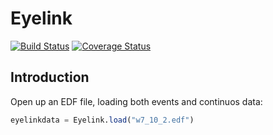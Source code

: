# Eyelink

[![Build Status](https://travis-ci.org/grero/Eyelink.jl.svg?branch=master)](https://travis-ci.org/grero/Eyelink.jl)
[![Coverage Status](https://coveralls.io/repos/github/grero/Eyelink.jl/badge.svg?branch=master)](https://coveralls.io/github/grero/Eyelink.jl?branch=master)
## Introduction
Open up an EDF file, loading both events and continuos data:

```julia
eyelinkdata = Eyelink.load("w7_10_2.edf")
```
